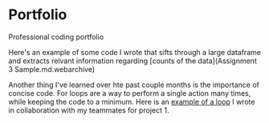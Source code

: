 # Portfolio
Professional coding portfolio

Here's an example of some code I wrote that sifts through a large dataframe and extracts relvant information regarding [counts of the data](Assignment 3 Sample.md.webarchive)

Another thing I've learned over hte past couple months is the importance of concise code. For loops are a way to perform a single action many times, while keeping the code to a minimum. Here is an [example of a loop]() I wrote in collaboration with my teammates for project 1.
